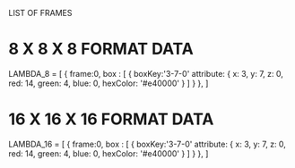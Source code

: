 LIST OF FRAMES

# 8 X 8 X 8 FORMAT DATA

LAMBDA_8 =	 [
	{
		frame:0,
		box : [
				{
					boxKey:'3-7-0'
					attribute: {
						x: 3,
						y: 7,
						z: 0,
						red: 14,
						green: 4,
						blue: 0,
						hexColor: '#e40000'
				}
			]
		}
	},
]

# 16 X 16 X 16 FORMAT DATA

LAMBDA_16 =	 [
	{
		frame:0,
		box : [
				{
					boxKey:'3-7-0'
					attribute: {
						x: 3,
						y: 7,
						z: 0,
						red: 14,
						green: 4,
						blue: 0,
						hexColor: '#e40000'
				}
			]
		}
	},
]